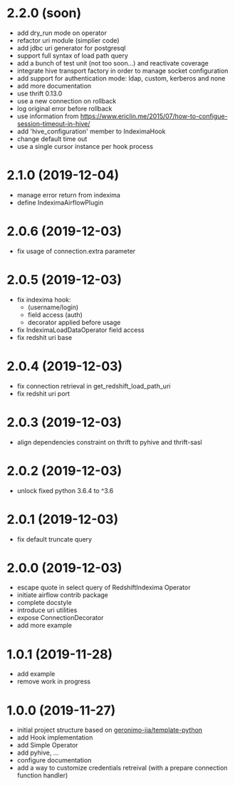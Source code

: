 # 2.2.0 (soon)

- add dry_run mode on operator
- refactor uri module (simplier code)
- add jdbc uri generator for postgresql
- support full syntax of load path query
- add a bunch of test unit (not too soon...) and reactivate coverage
- integrate hive transport factory in order to manage socket configuration
- add support for authentication mode: ldap, custom, kerberos and none
- add more documentation
- use thrift 0.13.0
- use a new connection on rollback
- log original error before rollback
- use information from https://www.ericlin.me/2015/07/how-to-configue-session-timeout-in-hive/
- add 'hive_configuration' member to IndeximaHook
- change default time out
- use a single cursor instance per hook process

# 2.1.0 (2019-12-04)

- manage error return from indexima
- define IndeximaAirflowPlugin

# 2.0.6 (2019-12-03)

- fix usage of connection.extra parameter

# 2.0.5 (2019-12-03)

- fix indexima hook:
  - (username/login)
  - field access (auth)
  - decorator applied before usage
- fix IndeximaLoadDataOperator field access
- fix redshit uri base

# 2.0.4 (2019-12-03)

- fix connection retrieval in get_redshift_load_path_uri
- fix redshit uri port
  
# 2.0.3 (2019-12-03)

- align dependencies constraint on thrift to pyhive and thrift-sasl

# 2.0.2 (2019-12-03)

- unlock fixed python 3.6.4 to ^3.6

# 2.0.1 (2019-12-03)

- fix default truncate query

# 2.0.0 (2019-12-03)

- escape quote in select query of RedshiftIndexima Operator
- initiate airflow contrib package
- complete docstyle
- introduce uri utilities
- expose ConnectionDecorator
- add more example

# 1.0.1 (2019-11-28)

- add example
- remove work in progress

# 1.0.0 (2019-11-27)

- initial project structure based on [geronimo-iia/template-python](https://github.com/geronimo-iia/template-python)
- add Hook implementation
- add Simple Operator
- add pyhive, ...
- configure documentation
- add a way to customize credentials retreival (with a prepare connection function handler)

